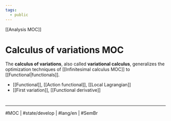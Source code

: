 ```yaml
---
tags:
  - public
---
```

[[Analysis MOC]]
# Calculus of variations MOC

The **calculus of variations**, also called **variational calculus**, generalizes the optimization techniques of [[Infinitesimal calculus MOC]] to [[Functional|functionals]].

- [[Functional]], [[Action functional]], [[Local Lagrangian]]
- [[First variation]], [[Functional derivative]]

#
---
#MOC | #state/develop | #lang/en | #SemBr
